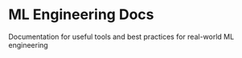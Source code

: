 # ML Engineering Docs

Documentation for useful tools and best practices for real-world ML engineering
